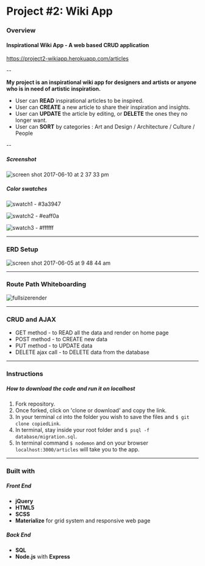 # Project #2: Wiki App

### Overview

#### Inspirational Wiki App - A web based CRUD application

https://project2-wikiapp.herokuapp.com/articles

--

**My project is an inspirational wiki app for designers and artists or anyone who is in need of artistic inspiration.**
* User can **READ** inspirational articles to be inspired.
* User can **CREATE** a new article to share their inspiration and insights.
* User can **UPDATE** the article by editing, or **DELETE** the ones they no longer want.
* User can **SORT** by categories :
Art and Design / Architecture / Culture / People

--


##### Screenshot

![screen shot 2017-06-10 at 2 37 33 pm](https://user-images.githubusercontent.com/18605009/27005544-504215ec-4dee-11e7-950e-5d094bb0fa6e.png)

##### Color swatches

![swatch1](https://user-images.githubusercontent.com/18605009/27005497-a26fc2c0-4ded-11e7-9fff-fa37ae1928f7.png)  - #3a3947


![swatch2](https://user-images.githubusercontent.com/18605009/27005513-ba758fda-4ded-11e7-9370-1456599f14e9.png)  - #eaff0a


![swatch3](https://user-images.githubusercontent.com/18605009/27005518-c96b0e34-4ded-11e7-9bbd-9fcf55274820.png)  - #ffffff

---

### ERD Setup

![screen shot 2017-06-05 at 9 48 44 am](https://user-images.githubusercontent.com/18605009/27005554-88b5847c-4dee-11e7-8273-c087a98d9842.png)

---

### Route Path Whiteboarding

![fullsizerender](https://git.generalassemb.ly/storage/user/6270/files/4f18b138-4df0-11e7-8a5e-02822a2ca3ed)

---

### CRUD and AJAX

* GET method - to READ all the data and render on home page
* POST method - to CREATE new data
* PUT method - to UPDATE data
* DELETE ajax call - to DELETE data from the database

---

### Instructions
##### How to download the code and run it on localhost

1. Fork repository.
2. Once forked, click on 'clone or download' and copy the link.
3. In your terminal ```cd``` into the folder you wish to save the files and ```$ git clone copiedLink```.
4. In terminal, stay inside your root folder and ```$ psql -f database/migration.sql```.
5. In terminal command ```$ nodemon``` and on your browser ```localhost:3000/articles``` will take you to the app.

---

### Built with

##### Front End
* **jQuery**
* **HTML5**
* **SCSS**
* **Materialize** for grid system and responsive web page

##### Back End
* **SQL**
* **Node.js** with **Express**
